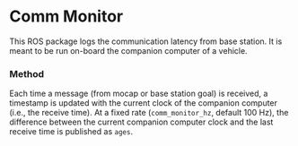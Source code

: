 Comm Monitor
============

This ROS package logs the communication latency from base station. It is meant to be run on-board the companion computer of a vehicle. 

### Method

Each time a message (from mocap or base station goal) is received, a timestamp is updated with the current clock of the companion computer (i.e., the receive time). At a fixed rate (`comm_monitor_hz`, default 100 Hz), the difference between the current companion computer clock and the last receive time is published as `ages`.
